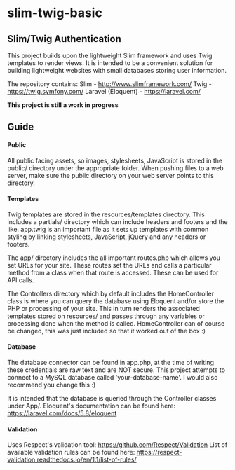 # slim-twig-basic
<h2>Slim/Twig Authentication</h2>

This project builds upon the lightweight Slim framework and uses Twig templates
to render views. It is intended to be a convenient solution for building
lightweight websites with small databases storing user information.

The repository contains:
Slim - http://www.slimframework.com/
Twig - https://twig.symfony.com/
Laravel (Eloquent) - https://laravel.com/

<b>This project is still a work in progress</b>

<h2>Guide</h2>

<h4>Public</h4>
All public facing assets, so images, stylesheets, JavaScript is stored in the
public/ directory under the appropriate folder.
When pushing files to a web server, make sure the public directory on your web
server points to this directory.

<h4>Templates</h4>
Twig templates are stored in the resources/templates directory. This includes a
partials/ directory which can include headers and footers and the like. app.twig
is an important file as it sets up templates with common styling by linking
stylesheets, JavaScript, jQuery and any headers or footers.

The app/ directory includes the all important routes.php which allows you set
URLs for your site. These routes set the URLs and calls a particular method from
a class when that route is accessed. These can be used for API calls.

The Controllers directory which by default includes the HomeController class is
where you can query the database using Eloquent and/or store the PHP or processing
of your site.
This in turn renders the associated templates stored on resources/ and passes
through any variables or processing done when the method is called.
HomeController can of course be changed, this was just included so that it
worked out of the box :)

<h4>Database</h4>

The database connector can be found in app.php, at the time of writing these
credentials are raw text and are NOT secure. This project attempts to connect to
a MySQL database called 'your-database-name'. I would also recommend you change
this :)

It is intended that the database is queried through the Controller classes under
App/. Eloquent's documentation can be found here:
https://laravel.com/docs/5.8/eloquent

<h4>Validation</h4>

Uses Respect's validation tool: https://github.com/Respect/Validation
List of available validation rules can be found here: https://respect-validation.readthedocs.io/en/1.1/list-of-rules/
